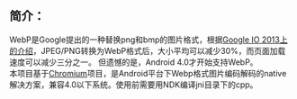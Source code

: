<h2>简介：</h2>
WebP是Google提出的一种替换png和bmp的图片格式，根据<a target="_blank" href="http://commondatastorage.googleapis.com/io-2013/presentations/234%20-%20io-webp.pdf">Google IO 2013上的介绍</a>，JPEG/PNG转换为WebP格式后，大小平均可以减少30%，而页面加载速度可以减少三分之一。
但遗憾的是，Android 4.0才开始支持WebP。<BR/>
本项目基于<a target="_blank" href="https://git.chromium.org/gitweb/?p=webm/libwebp.git;a=summary">Chromium</a>项目，是Android平台下Webp格式图片编码解码的native解决方案，兼容4.0以下系统。使用前需要用NDK编译jni目录下的cpp。<BR/>
